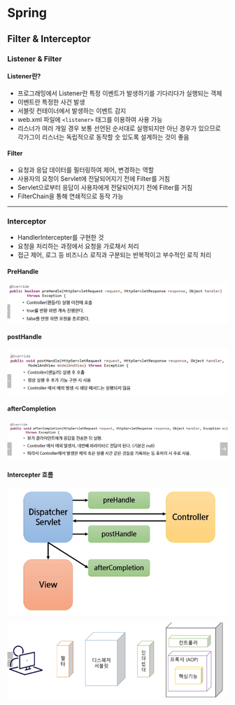 # Spring

## Filter & Interceptor

### Listener & Filter

#### Listener란?

- 프로그래밍에서 Listener란 특정 이벤트가 발생하기를 기다리다가 실행되는 객체
- 이벤트란 특정한 사건 발생
- 서블릿 컨테이너에서 발생하는 이벤트 감지
- web.xml 파일에 `<listener>` 태그를 이용하여 사용 가능
- 리스너가 여러 개일 경우 보통 선언된 순서대로 실행되지만 아닌 경우가 있으므로 각가그이 리스너는 독립적으로 동작할 숫 있도록 설계하는 것이 좋음

#### Filter

- 요청과 응답 데이터를 필터링하여 제어, 변경하는 역할
- 사용자의 요청이 Servlet에 전달되어지기 전에 Filter를 거침
- Servlet으로부터 응답이 사용자에게 전달되어지기 전에 Filter를 거침
- FilterChain을 통해 연쇄적으로 동작 가능

---

### Interceptor

- HandlerIntercepter를 구현한 것
- 요청을 처리하는 과정에서 요청을 가로채서 처리
- 접근 제어, 로그 등 비즈니스 로직과 구분되는 반복적이고 부수적인 로직 처리

#### PreHandle

![alt text](image.png)

#### postHandle

![alt text](image-1.png)

#### afterCompletion

![alt text](image-2.png)

#### Intercepter 흐름

![alt text](image-3.png)

![alt text](image-4.png)
